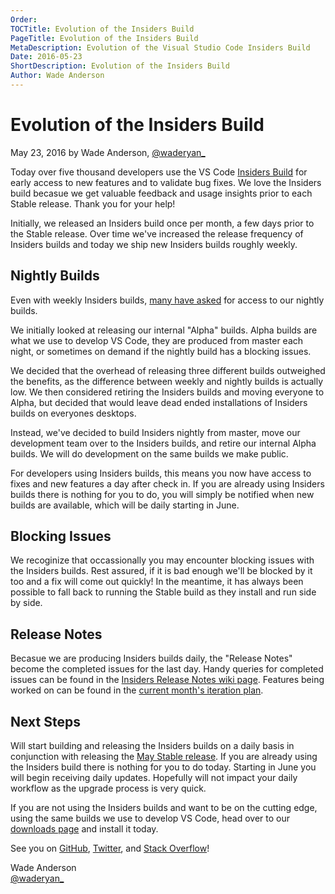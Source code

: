 ```yaml
---
Order:
TOCTitle: Evolution of the Insiders Build 
PageTitle: Evolution of the Insiders Build 
MetaDescription: Evolution of the Visual Studio Code Insiders Build
Date: 2016-05-23
ShortDescription: Evolution of the Insiders Build
Author: Wade Anderson
---
```


# Evolution of the Insiders Build

May 23, 2016 by Wade Anderson, [@waderyan_](https://twitter.com/waderyan_)

Today over five thousand developers use the VS Code [Insiders Build](https://code.visualstudio.com/blogs/2016/02/01/introducing_insiders_build) for early access to new features and to validate bug fixes. We love the Insiders build becasue we get valuable feedback and usage insights prior to each Stable release. Thank you for your help!

Initially, we released an Insiders build once per month, a few days prior to the Stable release. Over time we've increased the release frequency of Insiders builds and today we ship new Insiders builds roughly weekly. 

## Nightly Builds

Even with weekly Insiders builds, [many have asked](https://github.com/Microsoft/vscode/issues/5453) for access to our nightly builds.

We initially looked at releasing our internal "Alpha" builds. Alpha builds are what we use to develop VS Code, they are produced from master each night, or sometimes on demand if the nightly build has a blocking issues. 

We decided that the overhead of releasing three different builds outweighed the benefits, as the difference between weekly and nightly builds is actually low. We then considered retiring the Insiders builds and moving everyone to Alpha, but decided that would leave dead ended installations of Insiders builds on everyones desktops.

Instead, we've decided to build Insiders nightly from master, move our development team over to the Insiders builds, and retire our internal Alpha builds. We will do development on the same builds we make public.

For developers using Insiders builds, this means you now have access to fixes and new features a day after check in. If you are already using Insiders builds there is nothing for you to do, you will simply be notified when new builds are available, which will be daily starting in June.

## Blocking Issues

We recoginize that occassionally you may encounter blocking issues with the Insiders builds. Rest assured, if it is bad enough we'll be blocked by it too and a fix will come out quickly! In the meantime, it has always been possible to fall back to running the Stable build as they install and run side by side.

## Release Notes

Becasue we are producing Insiders builds daily, the "Release Notes" become the completed issues for the last day. Handy queries for completed issues can be found in the [Insiders Release Notes wiki page](https://github.com/Microsoft/vscode/wiki/Alpha-Release-Notes). Features being worked on can be found in the [current month's iteration plan](https://github.com/Microsoft/vscode/issues?utf8=%E2%9C%93&q=is%3Aissue+label%3Aiteration-plan+).

## Next Steps

Will start building and releasing the Insiders builds on a daily basis in conjunction with releasing the [May Stable release](https://github.com/Microsoft/vscode/issues/6105). If you are already using the Insiders build there is nothing for you to do today. Starting in June you will begin receiving daily updates. Hopefully will not impact your daily workflow as the upgrade process is very quick.

If you are not using the Insiders builds and want to be on the cutting edge, using the same builds we use to develop VS Code, head over to our [downloads page](https://code.visualstudio.com/downloads) and install it today.

See you on [GitHub](https://github.com/Microsoft/vscode), [Twitter](https://go.microsoft.com/fwlink/?LinkID=533687), and [Stack Overflow](https://stackoverflow.com/questions/tagged/vscode)!

Wade Anderson <br>
[@waderyan_](https://twitter.com/waderyan_)
